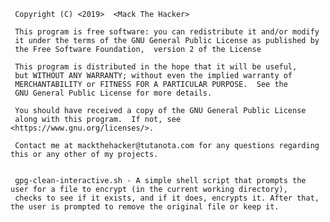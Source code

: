 
     Copyright (C) <2019>  <Mack The Hacker>
 
     This program is free software: you can redistribute it and/or modify
     it under the terms of the GNU General Public License as published by
     the Free Software Foundation,  version 2 of the License
 
     This program is distributed in the hope that it will be useful,
     but WITHOUT ANY WARRANTY; without even the implied warranty of
     MERCHANTABILITY or FITNESS FOR A PARTICULAR PURPOSE.  See the
     GNU General Public License for more details.
 
     You should have received a copy of the GNU General Public License
     along with this program.  If not, see <https://www.gnu.org/licenses/>.

     Contact me at mackthehacker@tutanota.com for any questions regarding this or any other of my projects. 


     gpg-clean-interactive.sh - A simple shell script that prompts the user for a file to encrypt (in the current working directory),
     checks to see if it exists, and if it does, encrypts it. After that, the user is prompted to remove the original file or keep it.

